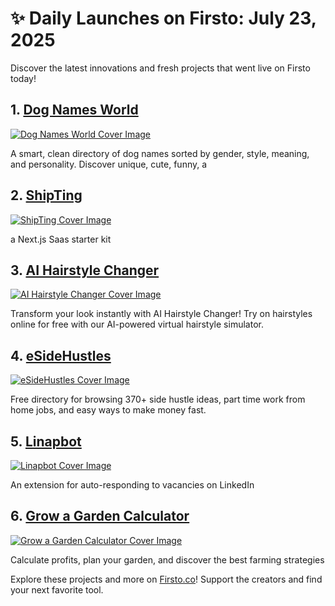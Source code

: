 # ✨ Daily Launches on Firsto: July 23, 2025

Discover the latest innovations and fresh projects that went live on Firsto today!

## 1. [Dog Names World](https://firsto.co/projects/dog-names-world)

[![Dog Names World Cover Image](https://607255gt6f.ufs.sh/f/ViZtN9dvJxPtiHCfL91MDZOILPbmJT8X5eyotjdVN0af4gFB)](https://firsto.co/projects/dog-names-world)

 A smart, clean directory of dog names sorted by gender, style, meaning, and personality. Discover unique, cute, funny, a



## 2. [ShipTing](https://firsto.co/projects/shipting)

[![ShipTing Cover Image](https://607255gt6f.ufs.sh/f/ViZtN9dvJxPt7DCjKucBtUlOYpDaikF8wo2qhx5fALrXjyCg)](https://firsto.co/projects/shipting)

 a Next.js Saas starter kit



## 3. [AI Hairstyle Changer](https://firsto.co/projects/ai-hairstyle-changer)

[![AI Hairstyle Changer Cover Image](https://607255gt6f.ufs.sh/f/ViZtN9dvJxPtq66shalyO2SYgwT7WmAFPB9hRcbKUGXzfj85)](https://firsto.co/projects/ai-hairstyle-changer)

 Transform your look instantly with AI Hairstyle Changer! Try on hairstyles online for free with our AI-powered virtual hairstyle simulator.



## 4. [eSideHustles](https://firsto.co/projects/esidehustles)

[![eSideHustles Cover Image](https://607255gt6f.ufs.sh/f/ViZtN9dvJxPtXLOOv7y4PyKwqr7tZlh29pRjvQuf35BVHMW8)](https://firsto.co/projects/esidehustles)

 Free directory for browsing 370+ side hustle ideas, part time work from home jobs, and easy ways to make money fast.



## 5. [Linapbot](https://firsto.co/projects/linapbot)

[![Linapbot Cover Image](https://607255gt6f.ufs.sh/f/ViZtN9dvJxPt3JLkKwglzmGX4iHMxtPpaNVesdgk5KrUARjT)](https://firsto.co/projects/linapbot)

 An extension for auto-responding to vacancies on LinkedIn



## 6. [Grow a Garden Calculator](https://firsto.co/projects/grow-a-garden-calculator-2195)

[![Grow a Garden Calculator Cover Image](https://607255gt6f.ufs.sh/f/ViZtN9dvJxPt3ibqMzglzmGX4iHMxtPpaNVesdgk5KrUARjT)](https://firsto.co/projects/grow-a-garden-calculator-2195)

 Calculate profits, plan your garden, and discover the best farming strategies




Explore these projects and more on [Firsto.co](https://firsto.co)! Support the creators and find your next favorite tool.
